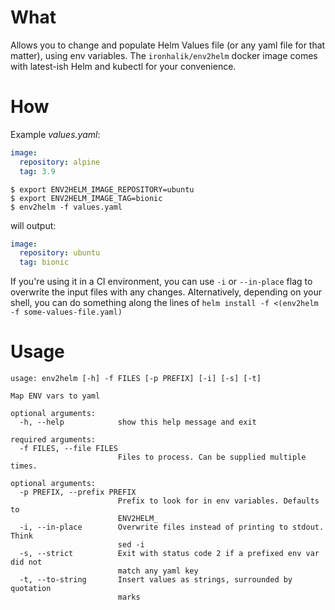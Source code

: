 # What

Allows you to change and populate Helm Values file (or any yaml file for that matter), using env variables. The `ironhalik/env2helm` docker image comes with latest-ish Helm and kubectl for your convenience.

# How

Example *values.yaml*:  
```yaml
image:  
  repository: alpine  
  tag: 3.9
```

```console
$ export ENV2HELM_IMAGE_REPOSITORY=ubuntu
$ export ENV2HELM_IMAGE_TAG=bionic
$ env2helm -f values.yaml
```

will output:
```yaml
image:
  repository: ubuntu
  tag: bionic
```
If you're using it in a CI environment, you can use `-i` or `--in-place` flag to overwrite the input files with any changes. Alternatively, depending on your shell, you can do something along the lines of `helm install -f <(env2helm -f some-values-file.yaml)`

# Usage
```
usage: env2helm [-h] -f FILES [-p PREFIX] [-i] [-s] [-t]

Map ENV vars to yaml

optional arguments:
  -h, --help            show this help message and exit

required arguments:
  -f FILES, --file FILES
                        Files to process. Can be supplied multiple times.

optional arguments:
  -p PREFIX, --prefix PREFIX
                        Prefix to look for in env variables. Defaults to
                        ENV2HELM_
  -i, --in-place        Overwrite files instead of printing to stdout. Think
                        sed -i
  -s, --strict          Exit with status code 2 if a prefixed env var did not
                        match any yaml key
  -t, --to-string       Insert values as strings, surrounded by quotation
                        marks
```
